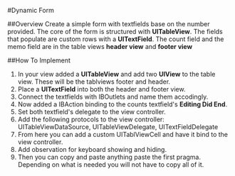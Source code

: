 #Dynamic Form

##Overview
Create a simple form with textfields base on the number provided. The core of the form is structured with **UITableView**. The fields that populate are custom rows with a **UITextField**. The count field and the memo field are in the table views **header view** and **footer view**

##How To Implement
1. In your view added a **UITableView** and add two **UIView** to the table view. These will be the tablviews footer and header.
2. Place a **UITextField** into both the header and footer view.
3. Connect the textfields with IBOutlets and name them accodingly.
4. Now added a IBAction binding to the counts textfield's **Editing Did End**.
5. Set both textfield's delegate to the view controller.
6. Add the following protocols to the view controller: UITableViewDataSource, UITableViewDelegate, UITextFieldDelegate  
7. From here you can add a custom UITablViewCell and have it bind to the view controller.
8. Add observation for keyboard showing and hiding.
9. Then you can copy and paste anything paste the first pragma. Depending on what is needed you will not have to copy all of it. 
